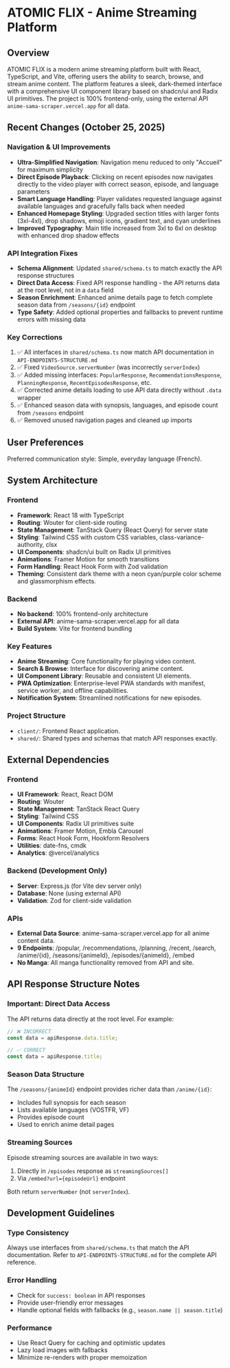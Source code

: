# ATOMIC FLIX - Anime Streaming Platform

## Overview

ATOMIC FLIX is a modern anime streaming platform built with React, TypeScript, and Vite, offering users the ability to search, browse, and stream anime content. The platform features a sleek, dark-themed interface with a comprehensive UI component library based on shadcn/ui and Radix UI primitives. The project is 100% frontend-only, using the external API `anime-sama-scraper.vercel.app` for all data.

## Recent Changes (October 25, 2025)

### Navigation & UI Improvements
- **Ultra-Simplified Navigation**: Navigation menu reduced to only "Accueil" for maximum simplicity
- **Direct Episode Playback**: Clicking on recent episodes now navigates directly to the video player with correct season, episode, and language parameters
- **Smart Language Handling**: Player validates requested language against available languages and gracefully falls back when needed
- **Enhanced Homepage Styling**: Upgraded section titles with larger fonts (3xl-4xl), drop shadows, emoji icons, gradient text, and cyan underlines
- **Improved Typography**: Main title increased from 3xl to 6xl on desktop with enhanced drop shadow effects

### API Integration Fixes
- **Schema Alignment**: Updated `shared/schema.ts` to match exactly the API response structures
- **Direct Data Access**: Fixed API response handling - the API returns data at the root level, not in a `data` field
- **Season Enrichment**: Enhanced anime details page to fetch complete season data from `/seasons/{id}` endpoint
- **Type Safety**: Added optional properties and fallbacks to prevent runtime errors with missing data

### Key Corrections
1. ✅ All interfaces in `shared/schema.ts` now match API documentation in `API-ENDPOINTS-STRUCTURE.md`
2. ✅ Fixed `VideoSource.serverNumber` (was incorrectly `serverIndex`)
3. ✅ Added missing interfaces: `PopularResponse`, `RecommendationsResponse`, `PlanningResponse`, `RecentEpisodesResponse`, etc.
4. ✅ Corrected anime details loading to use API data directly without `.data` wrapper
5. ✅ Enhanced season data with synopsis, languages, and episode count from `/seasons` endpoint
6. ✅ Removed unused navigation pages and cleaned up imports

## User Preferences

Preferred communication style: Simple, everyday language (French).

## System Architecture

### Frontend
- **Framework**: React 18 with TypeScript
- **Routing**: Wouter for client-side routing
- **State Management**: TanStack Query (React Query) for server state
- **Styling**: Tailwind CSS with custom CSS variables, class-variance-authority, clsx
- **UI Components**: shadcn/ui built on Radix UI primitives
- **Animations**: Framer Motion for smooth transitions
- **Form Handling**: React Hook Form with Zod validation
- **Theming**: Consistent dark theme with a neon cyan/purple color scheme and glassmorphism effects.

### Backend
- **No backend**: 100% frontend-only architecture
- **External API**: anime-sama-scraper.vercel.app for all data
- **Build System**: Vite for frontend bundling

### Key Features
- **Anime Streaming**: Core functionality for playing video content.
- **Search & Browse**: Interface for discovering anime content.
- **UI Component Library**: Reusable and consistent UI elements.
- **PWA Optimization**: Enterprise-level PWA standards with manifest, service worker, and offline capabilities.
- **Notification System**: Streamlined notifications for new episodes.

### Project Structure
- `client/`: Frontend React application.
- `shared/`: Shared types and schemas that match API responses exactly.

## External Dependencies

### Frontend
- **UI Framework**: React, React DOM
- **Routing**: Wouter
- **State Management**: TanStack React Query
- **Styling**: Tailwind CSS
- **UI Components**: Radix UI primitives suite
- **Animations**: Framer Motion, Embla Carousel
- **Forms**: React Hook Form, Hookform Resolvers
- **Utilities**: date-fns, cmdk
- **Analytics**: @vercel/analytics

### Backend (Development Only)
- **Server**: Express.js (for Vite dev server only)
- **Database**: None (using external API)
- **Validation**: Zod for client-side validation

### APIs
- **External Data Source**: anime-sama-scraper.vercel.app for all anime content data.
- **9 Endpoints**: /popular, /recommendations, /planning, /recent, /search, /anime/{id}, /seasons/{animeId}, /episodes/{animeId}, /embed
- **No Manga**: All manga functionality removed from API and site.

## API Response Structure Notes

### Important: Direct Data Access
The API returns data directly at the root level. For example:
```typescript
// ❌ INCORRECT
const data = apiResponse.data.title;

// ✅ CORRECT
const data = apiResponse.title;
```

### Season Data Structure
The `/seasons/{animeId}` endpoint provides richer data than `/anime/{id}`:
- Includes full synopsis for each season
- Lists available languages (VOSTFR, VF)
- Provides episode count
- Used to enrich anime detail pages

### Streaming Sources
Episode streaming sources are available in two ways:
1. Directly in `/episodes` response as `streamingSources[]`
2. Via `/embed?url={episodeUrl}` endpoint

Both return `serverNumber` (not `serverIndex`).

## Development Guidelines

### Type Consistency
Always use interfaces from `shared/schema.ts` that match the API documentation. Refer to `API-ENDPOINTS-STRUCTURE.md` for the complete API reference.

### Error Handling
- Check for `success: boolean` in API responses
- Provide user-friendly error messages
- Handle optional fields with fallbacks (e.g., `season.name || season.title`)

### Performance
- Use React Query for caching and optimistic updates
- Lazy load images with fallbacks
- Minimize re-renders with proper memoization
